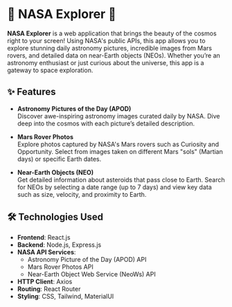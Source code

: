 # 🌌 NASA Explorer 🌌

**NASA Explorer** is a web application that brings the beauty of the cosmos right to your screen! Using NASA's public APIs, this app allows you to explore stunning daily astronomy pictures, incredible images from Mars rovers, and detailed data on near-Earth objects (NEOs). Whether you’re an astronomy enthusiast or just curious about the universe, this app is a gateway to space exploration.

## ✨ Features

- **Astronomy Pictures of the Day (APOD)**  
  Discover awe-inspiring astronomy images curated daily by NASA. Dive deep into the cosmos with each picture’s detailed description.

- **Mars Rover Photos**  
  Explore photos captured by NASA's Mars rovers such as Curiosity and Opportunity. Select from images taken on different Mars "sols" (Martian days) or specific Earth dates.

- **Near-Earth Objects (NEO)**  
  Get detailed information about asteroids that pass close to Earth. Search for NEOs by selecting a date range (up to 7 days) and view key data such as size, velocity, and proximity to Earth.

## 🛠 Technologies Used

- **Frontend**: React.js
- **Backend**: Node.js, Express.js
- **NASA API Services**:  
  - Astronomy Picture of the Day (APOD) API
  - Mars Rover Photos API
  - Near-Earth Object Web Service (NeoWs) API
- **HTTP Client**: Axios
- **Routing**: React Router
- **Styling**: CSS, Tailwind, MaterialUI
